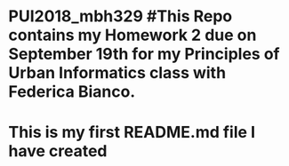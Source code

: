# PUI2018_mbh329 #This Repo contains my Homework 2 due on September 19th for my Principles of Urban Informatics class with Federica Bianco.
# This is my first README.md file I have created 
